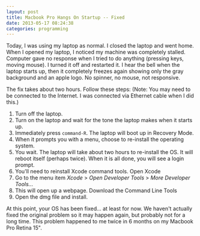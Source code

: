 ```yaml
---
layout: post
title: Macbook Pro Hangs On Startup -- Fixed
date: 2013-05-17 08:24:38
categories: programming
---
```

Today, I was using my laptop as normal.  I closed the laptop and went home.
When I opened my laptop, I noticed my machine was completely stalled.  Computer
gave no response when I tried to do anything (pressing keys, moving mouse).  I
turned it off and restarted it.  I hear the bell when the laptop starts up,
then it completely freezes again showing only the gray background and an apple
logo.  No spinner, no mouse, not responsive.

The fix takes about two hours.  Follow these steps: (Note: You may need to be
connected to the Internet.  I was connected via Ethernet cable when I did this.)

1. Turn off the laptop.
2. Turn on the laptop and wait for the tone the laptop makes when it starts up.
3. Immediately press `command-R`. The laptop will boot up in Recovery Mode.
4. When it prompts you with a menu, choose to re-install the operating system.
5. You wait.  The laptop will take about two hours to re-install the OS.  It
   will reboot itself (perhaps twice).  When it is all done, you will see a
   login prompt.
6. You'll need to reinstall Xcode command tools.  Open Xcode
7. Go to the menu item *Xcode* > *Open Developer Tools* > *More Developer
   Tools...*
8. This will open up a webpage.  Download the Command Line Tools
9. Open the dmg file and install.

At this point, your OS has been fixed... at least for now.  We haven't actually
fixed the original problem so it may happen again, but probably not for a long
time.  This problem happened to me twice in 6 months on my Macbook Pro Retina
15".

